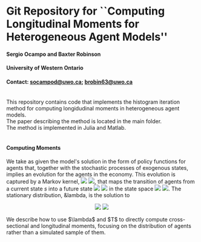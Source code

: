 # Git Repository for ``Computing Longitudinal Moments for Heterogeneous Agent Models''
#### **Sergio Ocampo and Baxter Robinson**

#### **University of Western Ontario**

#### **Contact:** socampod@uwo.ca; brobin63@uwo.ca

<br/>
This repository contains code that implements the histogram iteration method for computing longidudinal moments in heterogeneous agent models.<br/>
The paper describing the method is located in the main folder.<br/>
The method is implemented in Julia and Matlab.<br/>
<br/>

#### **Computing Moments**

We take as given the model's solution in the form of policy functions for agents that, together with the stochastic processes of exogenous states, implies an evolution for the agents in the economy. 
This evolution is captured by a Markov kernel, 
  <img src="https://render.githubusercontent.com/render/math?math={
    T\left(s^{'} |s\right)
    }#gh-light-mode-only">
  <img src="https://render.githubusercontent.com/render/math?math={\color{white}
    T\left(s^{'} |s\right)
    }#gh-dark-mode-only">, 
that maps the transition of agents from a current state $s$ into a future state 
<img src="https://render.githubusercontent.com/render/math?math={
    s^{'}
    }#gh-light-mode-only">
  <img src="https://render.githubusercontent.com/render/math?math={\color{white}
    s^{'}
    }#gh-dark-mode-only">
in the state space 
  <img src="https://render.githubusercontent.com/render/math?math={
    {\cal S}
    }#gh-light-mode-only">
  <img src="https://render.githubusercontent.com/render/math?math={\color{white}
    {\cal S}
    }#gh-dark-mode-only">.
The stationary distribution, &lambda, is the solution to<br/>
<p align="center">
  <img src="https://render.githubusercontent.com/render/math?math={\Large
    \lambda\left(s^{'}\right) = \int_{s\in{\cal S}} T\left(s^{'}|s\right) \lambda\left(s\right) ds
    }#gh-light-mode-only">
  <img src="https://render.githubusercontent.com/render/math?math={\Large\color{white}
    \lambda\left(s^{'}\right) = \int_{s\in{\cal S}} T\left(s^{'}|s\right) \lambda\left(s\right) ds
    }#gh-dark-mode-only">
</p>
We describe how to use $\lambda$ and $T$ to directly compute cross-sectional and longitudinal moments, focusing on the distribution of agents rather than a simulated sample of them. 

